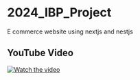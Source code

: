 # 2024_IBP_Project

E commerce website using nextjs and nestjs

## YouTube Video

[![Watch the video](https://img.youtube.com/vi/MgUyokGIwMc/maxresdefault.jpg)](https://www.youtube.com/watch?v=MgUyokGIwMc)
